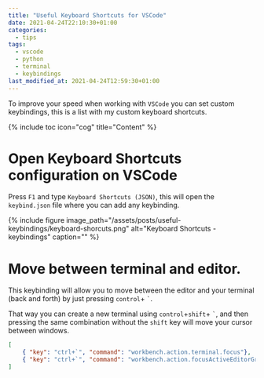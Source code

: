 ```yaml
---
title: "Useful Keyboard Shortcuts for VSCode"
date: 2021-04-24T22:10:30+01:00
categories:
  - tips
tags:
  - vscode
  - python
  - terminal
  - keybindings
last_modified_at: 2021-04-24T12:59:30+01:00
---
```

To improve your speed when working with `VSCode` you can set custom keybindings, this is a list with my custom keyboard shortcuts.

{% include toc icon="cog" title="Content" %}

# Open Keyboard Shortcuts configuration on VSCode
Press `F1` and type `Keyboard Shortcuts (JSON)`, this will open the `keybind.json` file where you can add any keybinding.

{% include figure image_path="/assets/posts/useful-keybindings/keyboard-shorcuts.png" alt="Keyboard Shortcuts - keybindings" caption="" %}

# Move between terminal and editor.
This keybinding will allow you to move between the editor and your terminal (back and forth) by just pressing `control`+ `` ` ``.

That way you can create a new terminal using `control`+`shift`+ `` ` ``, and then pressing the same combination without the `shift` key will move your cursor between windows.
``` json
[
    { "key": "ctrl+`", "command": "workbench.action.terminal.focus"},
    { "key": "ctrl+`", "command": "workbench.action.focusActiveEditorGroup", "when": "terminalFocus"}
]
```